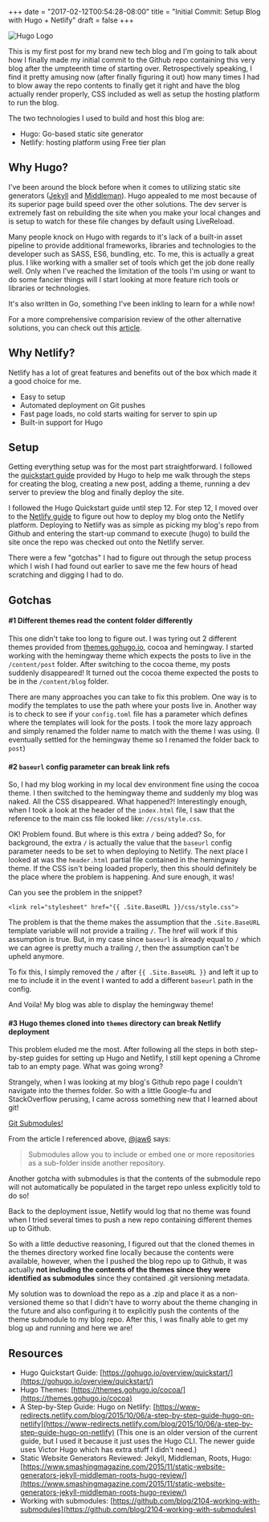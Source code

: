 +++
date = "2017-02-12T00:54:28-08:00"
title = "Initial Commit: Setup Blog with Hugo + Netlify"
draft = false
+++

![Hugo Logo](/hugo-logo.png)

This is my first post for my brand new tech blog and I'm going to talk about how I finally made my initial commit to the Github repo containing this very blog after the umpteenth time of starting over.  Retrospectively speaking, I find it pretty amusing now (after finally figuring it out) how many times I had to blow away the repo contents to finally get it right and have the blog actually render properly, CSS included as well as setup the hosting platform to run the blog.

The two technologies I used to build and host this blog are:

- Hugo: Go-based static site generator
- Netlify: hosting platform using Free tier plan

## Why Hugo?
I've been around the block before when it comes to utilizing static site generators ([Jekyll](https://jekyllrb.com/) and [Middleman](https://middlemanapp.com/)).  Hugo appealed to me most because of its superior page build speed over the other solutions.  The dev server is extremely fast on rebuilding the site when you make your local changes and is setup to watch for these file changes by default using LiveReload.

Many people knock on Hugo with regards to it's lack of a built-in asset pipeline to provide additional frameworks, libraries and technologies to the developer such as SASS, ES6, bundling, etc.  To me, this is actually a great plus.  I like working with a smaller set of tools which get the job done really well.  Only when I've reached the limitation of the tools I'm using or want to do some fancier things will I start looking at more feature rich tools or libraries or technologies.

It's also written in Go, something I've been inkling to learn for a while now!

For a more comprehensive comparision review of the other alternative solutions, you can check out this [article](https://www.smashingmagazine.com/2015/11/static-website-generators-jekyll-middleman-roots-hugo-review/).

## Why Netlify?
Netlify has a lot of great features and benefits out of the box which made it a good choice for me.

- Easy to setup
- Automated deployment on Git pushes
- Fast page loads, no cold starts waiting for server to spin up
- Built-in support for Hugo

## Setup
Getting everything setup was for the most part straightforward.  I followed the [quickstart guide]((https://gohugo.io/overview/quickstart/)) provided by Hugo to help me walk through the steps for creating the blog, creating a new post, adding a theme, running a dev server to preview the blog and finally deploy the site.

I followed the Hugo Quickstart guide until step 12.  For step 12, I moved over to the [Netlify guide](https://www-redirects.netlify.com/blog/2015/10/06/a-step-by-step-guide-hugo-on-netlify) to figure out how to deploy my blog onto the Netlify platform.  Deploying to Netlify was as simple as picking my blog's repo from Github and entering the start-up command to execute (hugo) to build the site once the repo was checked out onto the Netlify server.

There were a few "gotchas" I had to figure out through the setup process which I wish I had found out earlier to save me the few hours of head scratching and digging I had to do.

## Gotchas
#### #1 Different themes read the content folder differently
This one didn't take too long to figure out.  I was tyring out 2 different themes provided from [themes.gohugo.io](themes.gohugo.io), cocoa and hemingway.  I started working with the hemingway theme which expects the posts to live in the `/content/post` folder.  After switching to the cocoa theme, my posts suddenly disappeared!  It turned out the cocoa theme expected the posts to be in the `/content/blog` folder.

There are many approaches you can take to fix this problem.  One way is to modify the templates to use the path where your posts live in.  Another way is to check to see if your `config.toml` file has a parameter which defines where the templates will look for the posts.  I took the more lazy approach and simply renamed the folder name to match with the theme I was using. (I eventually settled for the hemingway theme so I renamed the folder back to `post`)

#### #2 `baseurl` config parameter can break link refs
So, I had my blog working in my local dev environment fine using the cocoa theme.  I then switched to the hemingway theme and suddenly my blog was naked.  All the CSS disappeared.  What happened?!  Interestingly enough, when I took a look at the header of the `index.html` file, I saw that the reference to the main css file looked like: `//css/style.css`.

OK! Problem found.  But where is this extra `/` being added?  So, for background, the extra `/` is actually the value that the `baseurl` config parameter needs to be set to when deploying to Netlify.  The next place I looked at was the `header.html` partial file contained in the hemingway theme.  If the CSS isn't being loaded properly, then this should definitely be the place where the problem is happening.  And sure enough, it was!

Can you see the problem in the snippet?

```
<link rel="stylesheet" href="{{ .Site.BaseURL }}/css/style.css">
```

The problem is that the theme makes the assumption that the `.Site.BaseURL` template variable will not provide a trailing `/`.  The href will work if this assumption is true.  But, in my case since `baseurl` is already equal to `/` which we can agree is pretty much a trailing `/`, then the assumption can't be upheld anymore.  

To fix this, I simply removed the `/` after `{{ .Site.BaseURL }}` and left it up to me to include it in the event I wanted to add a different `baseurl` path in the config.  

And Voila!  My blog was able to display the hemingway theme!

#### #3 Hugo themes cloned into `themes` directory can break Netlify deployment
This problem eluded me the most.  After following all the steps in both step-by-step guides for setting up Hugo and Netlify, I still kept opening a Chrome tab to an empty page.  What was going wrong?

Strangely, when I was looking at my blog's Github repo page I couldn't navigate into the themes folder.  So with a little Google-fu and StackOverflow perusing, I came across something new that I learned about git!

[Git Submodules!](https://github.com/blog/2104-working-with-submodules)

From the article I referenced above, [@jaw6](https://github.com/jaw6) says:

> Submodules allow you to include or embed one or more repositories as a sub-folder inside another repository.

Another gotcha with submodules is that the contents of the submodule repo will not automatically be populated in the target repo unless explicitly told to do so!

Back to the deployment issue, Netlify would log that no theme was found when I tried several times to push a new repo containing different themes up to Github.

So with a little deductive reasoning, I figured out that the cloned themes in the themes directory worked fine locally because the contents were available, however, when the I pushed the blog repo up to Github, it was actually **not including the contents of the themes since they were identified as submodules** since they contained .git versioning metadata.

My solution was to download the repo as a .zip and place it as a non-versioned theme so that I didn't have to worry about the theme changing in the future and also configuring it to explicitly push the contents of the theme submodule to my blog repo.  After this, I was finally able to get my blog up and running and here we are!

## Resources
- Hugo Quickstart Guide: [https://gohugo.io/overview/quickstart/](https://gohugo.io/overview/quickstart/)
- Hugo Themes: [https://themes.gohugo.io/cocoa/](https://themes.gohugo.io/cocoa)
- A Step-by-Step Guide: Hugo on Netlify: [https://www-redirects.netlify.com/blog/2015/10/06/a-step-by-step-guide-hugo-on-netlify](https://www-redirects.netlify.com/blog/2015/10/06/a-step-by-step-guide-hugo-on-netlify) (This one is an older version of the current guide, but I used it because it just uses the Hugo CLI.  The newer guide uses Victor Hugo which has extra stuff I didn't need.)
- Static Website Generators Reviewed: Jekyll, Middleman, Roots, Hugo: [https://www.smashingmagazine.com/2015/11/static-website-generators-jekyll-middleman-roots-hugo-review/](https://www.smashingmagazine.com/2015/11/static-website-generators-jekyll-middleman-roots-hugo-review/)
- Working with submodules: [https://github.com/blog/2104-working-with-submodules](https://github.com/blog/2104-working-with-submodules)